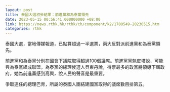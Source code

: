```yaml
---
layout: post
title: 泰國大選初步結果：前進黨和為泰黨領先
date: 2023-05-15 00:56:41.000000000 +08:00
link: https://news.rthk.hk/rthk/ch/component/k2/1700549-20230515.htm
categories: rthk
---
```


泰國大選，當地傳媒報道，已點算超過一半選票，兩大反對派前進黨和為泰黨領先。

前進黨和為泰黨分別在國會下議院取得超過100個議席。前進黨黨魁皮塔說，可能與為泰黨組成聯盟。為泰黨的總理候選人貝東丹說，得票最多的政黨將領導下屆政府，她為前進黨感到高興，說人民的聲音是最重要。

爭取連任的總理巴育，所屬的泰國人團結建國黨取得的議席數目排第五。
